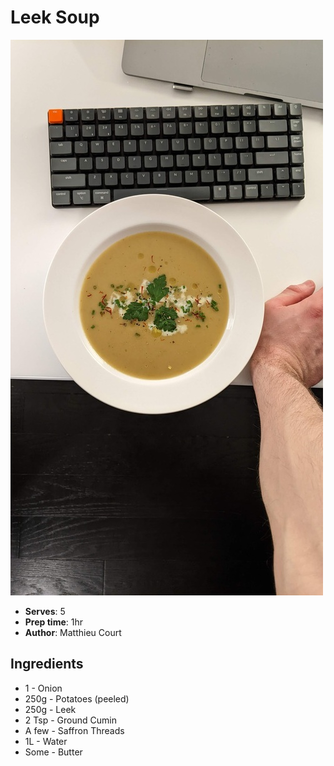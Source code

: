 # Leek Soup

![Leek Soup](pix/recipe-leek-soup.jpeg)
- **Serves**: 5
- **Prep time**: 1hr
- **Author**: Matthieu Court

## Ingredients
- 1 - Onion
- 250g - Potatoes (peeled)
- 250g - Leek
- 2 Tsp - Ground Cumin
- A few - Saffron Threads
- 1L - Water
- Some - Butter
